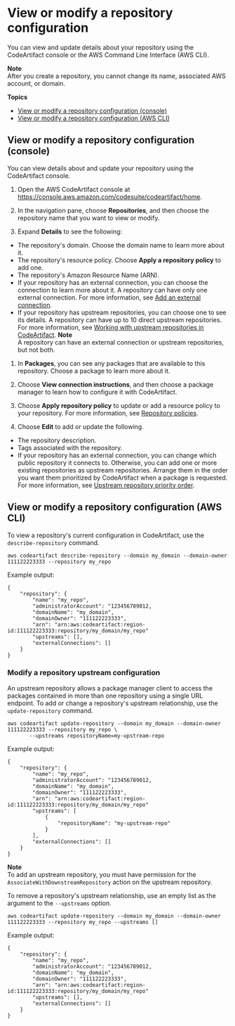 # View or modify a repository configuration<a name="config-repos"></a>

 You can view and update details about your repository using the CodeArtifact console or the AWS Command Line Interface \(AWS CLI\)\. 

**Note**  
After you create a repository, you cannot change its name, associated AWS account, or domain\.

**Topics**
+ [View or modify a repository configuration \(console\)](#config-repos-console)
+ [View or modify a repository configuration \(AWS CLI\)](#config-repos-cli)

## View or modify a repository configuration \(console\)<a name="config-repos-console"></a>

 You can view details about and update your repository using the CodeArtifact console\. 

1. Open the AWS CodeArtifact console at [https://console\.aws\.amazon\.com/codesuite/codeartifact/home](https://console.aws.amazon.com/codesuite/codeartifact/home)\.

1.  In the navigation pane, choose **Repositories**, and then choose the repository name that you want to view or modify\. 

1.  Expand **Details** to see the following: 
   +  The repository's domain\. Choose the domain name to learn more about it\. 
   +  The repository's resource policy\. Choose **Apply a repository policy** to add one\. 
   +  The repository's Amazon Resource Name \(ARN\)\. 
   +  If your repository has an external connection, you can choose the connection to learn more about it\. A repository can have only one external connection\. For more information, see [Add an external connection](external-connection.md)\. 
   +  If your repository has upstream repositories, you can choose one to see its details\. A repository can have up to 10 direct upstream repositories\. For more information, see [Working with upstream repositories in CodeArtifact](repos-upstream.md)\. 
**Note**  
 A repository can have an external connection or upstream repositories, but not both\. 

1.  In **Packages**, you can see any packages that are available to this repository\. Choose a package to learn more about it\. 

1.  Choose **View connection instructions**, and then choose a package manager to learn how to configure it with CodeArtifact\. 

1.  Choose **Apply repository policy** to update or add a resource policy to your repository\. For more information, see [ Repository policies](repo-policies.md)\. 

1.  Choose **Edit** to add or update the following\. 
   +  The repository description\. 
   +  Tags associated with the repository\.
   +  If your repository has an external connection, you can change which public repository it connects to\. Otherwise, you can add one or more existing repositories as upstream repositories\. Arrange them in the order you want them prioritized by CodeArtifact when a package is requested\. For more information, see [Upstream repository priority order](repo-upstream-search-order.md)\. 

## View or modify a repository configuration \(AWS CLI\)<a name="config-repos-cli"></a>

To view a repository's current configuration in CodeArtifact, use the `describe-repository` command\.

```
aws codeartifact describe-repository --domain my_domain --domain-owner 111122223333 --repository my_repo
```

Example output:

```
{
    "repository": {
        "name": "my_repo",
        "administratorAccount": "123456789012,
        "domainName": "my_domain",
        "domainOwner": "111122223333",
        "arn": "arn:aws:codeartifact:region-id:111122223333:repository/my_domain/my_repo"
        "upstreams": [],
        "externalConnections": []
    }
}
```

### Modify a repository upstream configuration<a name="modify-upstream"></a>

An upstream repository allows a package manager client to access the packages contained in more than one repository using a single URL endpoint\. To add or change a repository's upstream relationship, use the `update-repository` command\.

```
aws codeartifact update-repository --domain my_domain --domain-owner 111122223333 --repository my_repo \
       --upstreams repositoryName=my-upstream-repo
```

Example output:

```
{
    "repository": {
        "name": "my_repo",
        "administratorAccount": "123456789012,
        "domainName": "my_domain",
        "domainOwner": "111122223333",
        "arn": "arn:aws:codeartifact:region-id:111122223333:repository/my_domain/my_repo"
        "upstreams": [
            {
                "repositoryName": "my-upstream-repo"
            }
        ],
        "externalConnections": []
    }
}
```

**Note**  
To add an upstream repository, you must have permission for the `AssociateWithDownstreamRepository` action on the upstream repository\.

To remove a repository's upstream relationship, use an empty list as the argument to the `--upstreams` option\.

```
aws codeartifact update-repository --domain my_domain --domain-owner 111122223333 --repository my_repo --upstreams []
```

Example output:

```
{
    "repository": {
        "name": "my_repo",
        "administratorAccount": "123456789012,
        "domainName": "my_domain",
        "domainOwner": "111122223333",
        "arn": "arn:aws:codeartifact:region-id:111122223333:repository/my_domain/my_repo"
        "upstreams": [],
        "externalConnections": []
    }
}
```